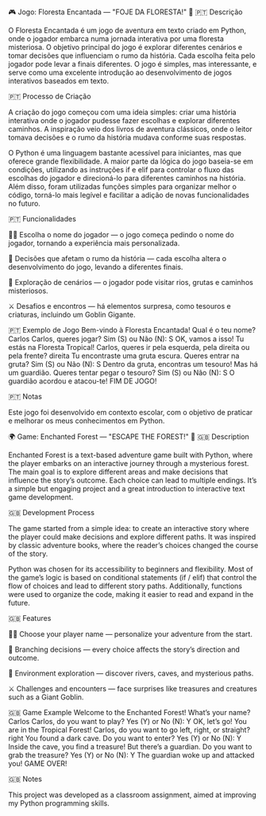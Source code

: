 🎮 Jogo: Floresta Encantada — "FOJE DA FLORESTA!" 🌳
🇵🇹 Descrição

O Floresta Encantada é um jogo de aventura em texto criado em Python, onde o jogador embarca numa jornada interativa por uma floresta misteriosa.
O objetivo principal do jogo é explorar diferentes cenários e tomar decisões que influenciam o rumo da história.
Cada escolha feita pelo jogador pode levar a finais diferentes.
O jogo é simples, mas interessante, e serve como uma excelente introdução ao desenvolvimento de jogos interativos baseados em texto.

🇵🇹 Processo de Criação

A criação do jogo começou com uma ideia simples: criar uma história interativa onde o jogador pudesse fazer escolhas e explorar diferentes caminhos.
A inspiração veio dos livros de aventura clássicos, onde o leitor tomava decisões e o rumo da história mudava conforme suas respostas.

O Python é uma linguagem bastante acessível para iniciantes, mas que oferece grande flexibilidade.
A maior parte da lógica do jogo baseia-se em condições, utilizando as instruções if e elif para controlar o fluxo das escolhas do jogador e direcioná-lo para diferentes caminhos na história.
Além disso, foram utilizadas funções simples para organizar melhor o código, torná-lo mais legível e facilitar a adição de novas funcionalidades no futuro.

🇵🇹 Funcionalidades

🧍‍♂️ Escolha o nome do jogador — o jogo começa pedindo o nome do jogador, tornando a experiência mais personalizada.

🧭 Decisões que afetam o rumo da história — cada escolha altera o desenvolvimento do jogo, levando a diferentes finais.

🌲 Exploração de cenários — o jogador pode visitar rios, grutas e caminhos misteriosos.

⚔️ Desafios e encontros — há elementos surpresa, como tesouros e criaturas, incluindo um Goblin Gigante.

🇵🇹 Exemplo de Jogo
Bem-vindo à Floresta Encantada!
Qual é o teu nome? Carlos
Carlos, queres jogar?
Sim (S) ou Não (N): S
OK, vamos a isso!
Tu estás na Floresta Tropical!
Carlos, queres ir pela esquerda, pela direita ou pela frente? direita
Tu encontraste uma gruta escura.
Queres entrar na gruta?
Sim (S) ou Não (N): S
Dentro da gruta, encontras um tesouro! Mas há um guardião.
Queres tentar pegar o tesouro?
Sim (S) ou Não (N): S
O guardião acordou e atacou-te! FIM DE JOGO!

🇵🇹 Notas

Este jogo foi desenvolvido em contexto escolar, com o objetivo de praticar e melhorar os meus conhecimentos em Python.

🌍 Game: Enchanted Forest — "ESCAPE THE FOREST!" 🌳
🇬🇧 Description

Enchanted Forest is a text-based adventure game built with Python, where the player embarks on an interactive journey through a mysterious forest.
The main goal is to explore different areas and make decisions that influence the story’s outcome.
Each choice can lead to multiple endings.
It’s a simple but engaging project and a great introduction to interactive text game development.

🇬🇧 Development Process

The game started from a simple idea: to create an interactive story where the player could make decisions and explore different paths.
It was inspired by classic adventure books, where the reader’s choices changed the course of the story.

Python was chosen for its accessibility to beginners and flexibility.
Most of the game’s logic is based on conditional statements (if / elif) that control the flow of choices and lead to different story paths.
Additionally, functions were used to organize the code, making it easier to read and expand in the future.

🇬🇧 Features

🧍‍♂️ Choose your player name — personalize your adventure from the start.

🧭 Branching decisions — every choice affects the story’s direction and outcome.

🌲 Environment exploration — discover rivers, caves, and mysterious paths.

⚔️ Challenges and encounters — face surprises like treasures and creatures such as a Giant Goblin.

🇬🇧 Game Example
Welcome to the Enchanted Forest!
What’s your name? Carlos
Carlos, do you want to play?
Yes (Y) or No (N): Y
OK, let’s go!
You are in the Tropical Forest!
Carlos, do you want to go left, right, or straight? right
You found a dark cave.
Do you want to enter?
Yes (Y) or No (N): Y
Inside the cave, you find a treasure! But there’s a guardian.
Do you want to grab the treasure?
Yes (Y) or No (N): Y
The guardian woke up and attacked you! GAME OVER!

🇬🇧 Notes

This project was developed as a classroom assignment, aimed at improving my Python programming skills.
